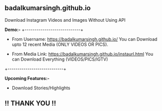 ## badalkumarsingh.github.io
Download Instagram Videos and Images Without Using API

**Demo:-**
+----------------------------+

* From Username:
https://badalkumarsingh.github.io/
You can Download upto 12 recent Media (ONLY VIDEOS OR PICS).

* From Media Link:
https://badalkumarsingh.github.io/instaurl.html
You can Download Everything (VIDEOS/PICS/IGTV)

+----------------------------+

**Upcoming Features:-**
* Download Stories/Highlights

## !! THANK YOU !!

